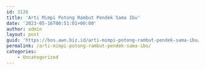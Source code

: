 ```yaml
---
id: 3126
title: 'Arti Mimpi Potong Rambut Pendek Sama Ibu'
date: '2023-05-16T00:51:01+00:00'
author: admin
layout: post
guid: 'https://bos.awn.biz.id/arti-mimpi-potong-rambut-pendek-sama-ibu/'
permalink: /arti-mimpi-potong-rambut-pendek-sama-ibu/
categories:
    - Uncategorized
---
```


